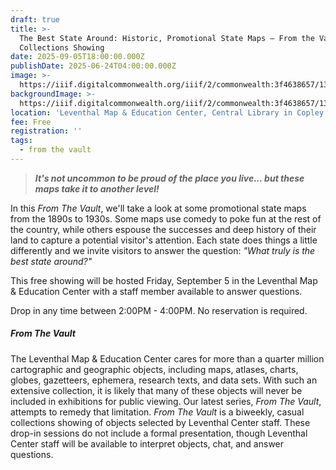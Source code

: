 ```yaml
---
draft: true
title: >-
  The Best State Around: Historic, Promotional State Maps — From the Vault
  Collections Showing
date: 2025-09-05T18:00:00.000Z
publishDate: 2025-06-24T04:00:00.000Z
image: >-
  https://iiif.digitalcommonwealth.org/iiif/2/commonwealth:3f4638657/139,619,3693,1546/,1200/0/default.jpg
backgroundImage: >-
  https://iiif.digitalcommonwealth.org/iiif/2/commonwealth:3f4638657/139,619,3693,1546/,1200/0/default.jpg
location: 'Leventhal Map & Education Center, Central Library in Copley Square'
fee: Free
registration: ''
tags:
  - from the vault
---
```


> ***It's not uncommon to be proud of the place you live... but these maps take it to another level!***

In this *From The Vault*, we'll take a look at some promotional state maps from the 1890s to 1930s. Some maps use comedy to poke fun at the rest of the country, while others espouse the successes and deep history of their land to capture a potential visitor's attention. Each state does things a little differently and we invite visitors to answer the question: *"What truly is the best state around?"*

This free showing will be hosted Friday, September 5 in the Leventhal Map & Education Center with a staff member available to answer questions.

Drop in any time between 2:00PM - 4:00PM. No reservation is required.

##### ***From The Vault***

The Leventhal Map & Education Center cares for more than a quarter million cartographic and geographic objects, including maps, atlases, charts, globes, gazetteers, ephemera, research texts, and data sets. With such an extensive collection, it is likely that many of these objects will never be included in exhibitions for public viewing. Our latest series, *From The Vault*, attempts to remedy that limitation. *From The Vault* is a biweekly, casual collections showing of objects selected by Leventhal Center staff. These drop-in sessions do not include a formal presentation, though Leventhal Center staff will be available to interpret objects, chat, and answer questions.
